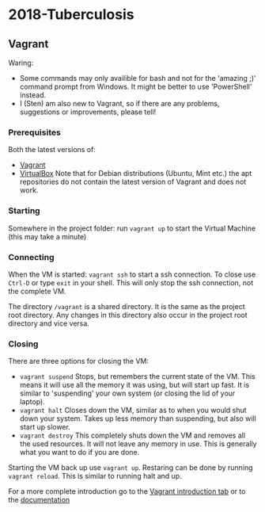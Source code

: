 # 2018-Tuberculosis

## Vagrant
Waring: 
* Some commands may only availible for bash and not for the 'amazing ;)' command prompt from Windows. It might be better to use 'PowerShell' instead.
* I (Sten) am also new to Vagrant, so if there are any problems, suggestions or improvements, please tell!

### Prerequisites
Both the latest versions of:
* [Vagrant](https://www.vagrantup.com/downloads.html)
* [VirtualBox](https://www.virtualbox.org/wiki/Downloads)
Note that for Debian distributions (Ubuntu, Mint etc.) the apt repositories do not contain the latest version of Vagrant and does not work.

### Starting
Somewhere in the project folder:
run `vagrant up` to start the Virtual Machine (this may take a minute)

### Connecting
When the VM is started:
`vagrant ssh` to start a ssh connection. To close use `Ctrl-D` or type `exit` in your shell. This will only stop the ssh connection, not the complete VM.

The directory `/vagrant` is a shared directory. It is the same as the project root directory. Any changes in this directory also occur in the project root directory and vice versa.

### Closing
There are three options for closing the VM:
* `vagrant suspend` Stops, but remembers the current state of the VM. This means it will use all the memory it was using, but will start up fast. It is similar to 'suspending' your own system (or closing the lid of your laptop).
* `vagrant halt` Closes down the VM, similar as to when you would shut down your system. Takes up less memory than suspending, but also will start up slower.
* `vagrant destroy` This completely shuts down the VM and removes all the used resources. It will not leave any memory in use. This is generally what you want to do if you are done.

Starting the VM back up use `vagrant up`.
Restaring can be done by running `vagrant reload`. This is similar to running halt and up.


For a more complete introduction go to the [Vagrant introduction tab](https://www.vagrantup.com/intro/getting-started/index.html) or to the [documentation](https://www.vagrantup.com/docs/index.html)
